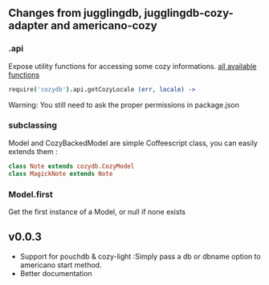 ## Changes from jugglingdb, jugglingdb-cozy-adapter and americano-cozy

### .api

Expose utility functions for accessing some cozy informations.
[all available functions](http://aenario.github.io/cozydb/doc/classes/Api.html)

```coffeescript
require('cozydb').api.getCozyLocale (err, locale) ->
```

Warning: You still need to ask the proper permissions in package.json

### subclassing

Model and CozyBackedModel are simple Coffeescript class, you can easily extends
them :

```coffeescript
class Note extends cozydb.CozyModel
class MagickNote extends Note
```

### Model.first

Get the first instance of a Model, or null if none exists


## v0.0.3

- Support for pouchdb & cozy-light :Simply pass a db or dbname option to
americano start method.
- Better documentation